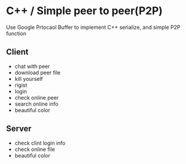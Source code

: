 # C++ / Simple peer to peer(P2P)
Use Google Prtocaol Buffer to implement C++ serialize,
and simple P2P function

## Client
* chat with peer
* download peer file
* kill yourself
* rigist
* login
* check online peer
* search online info
* beautiful color

## Server
* check clint login info
* check online file
* beautiful color
